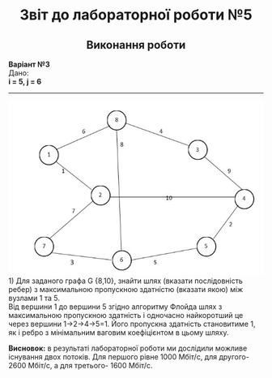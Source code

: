 <h1 align="center">Звіт до лабораторної роботи №5</h1>

<h2 align="center">Виконання роботи</h2>
<strong>Варіант №3</strong>
<br />
Дано: <br />
<strong>
  i = 5,
  j = 6
</strong>
<hr />
<img src="https://github.com/OstapShcherban/Shcherban_TR-33_TOTM2020/blob/master/Lab5/51.png" />
1) Для заданого графа G {8,10}, знайти шлях (вказати послідовність ребер) з максимальною пропускною здатністю (вказати якою) між вузлами 1 та 5. 
<br />
Від вершини 1 до вершини 5 згідно алгоритму Флойда шлях з максимальною пропускною здатність і одночасно найкоротший це через вершини  1->2->4->5=1. Його пропускна здатність становитиме 1, як і ребро з мінімальним ваговим коефіцієнтом в цьому шляху.
<br />


<strong>Висновок:</strong> в результаті лабораторної роботи ми дослідили можливе існування двох потоків. Для першого рівне 1000 Мбіт/с, для другого- 2600 Мбіт/с, а для третього- 1600 Мбіт/с.






